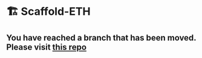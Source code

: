 # 🏗 Scaffold-ETH

## You have reached a branch that has been moved. Please visit [this repo](https://github.com/scaffold-eth/scaffold-eth-examples/tree/merkler)
